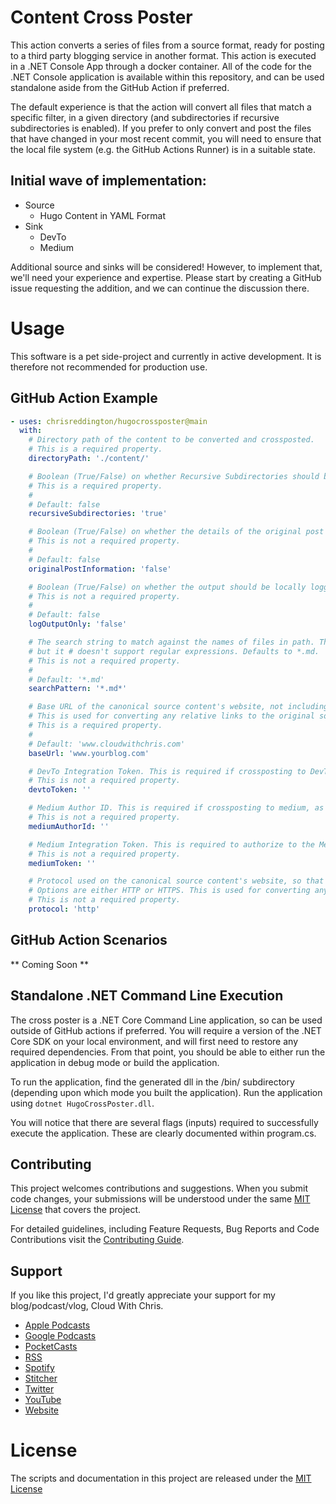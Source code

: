 # Content Cross Poster

This action converts a series of files from a source format, ready for posting to a third party blogging service in another format. This action is executed in a .NET Console App through a docker container. All of the code for the .NET Console application is available within this repository, and can be used standalone aside from the GitHub Action if preferred.

The default experience is that the action will convert all files that match a specific filter, in a given directory (and subdirectories if recursive subdirectories is enabled). If you prefer to only convert and post the files that have changed in your most recent commit, you will need to ensure that the local file system (e.g. the GitHub Actions Runner) is in a suitable state.

## Initial wave of implementation:
* Source
  * Hugo Content in YAML Format
* Sink
  * DevTo
  * Medium

Additional source and sinks will be considered! However, to implement that, we'll need your experience and expertise. Please start by creating a GitHub issue requesting the addition, and we can continue the discussion there.

# Usage

This software is a pet side-project and currently in active development. It is therefore not recommended for production use.

## GitHub Action Example

```yaml
- uses: chrisreddington/hugocrossposter@main
  with:
    # Directory path of the content to be converted and crossposted.
    # This is a required property.
    directoryPath: './content/'

    # Boolean (True/False) on whether Recursive Subdirectories should be used for file access
    # This is a required property.
    #
    # Default: false
    recursiveSubdirectories: 'true'

    # Boolean (True/False) on whether the details of the original post (date/time, and canonical URL) should be included in the rendered markdown.
    # This is not a required property.
    #
    # Default: false
    originalPostInformation: 'false'

    # Boolean (True/False) on whether the output should be locally logged only, and not send to the 3rd party sites.
    # This is not a required property.
    #
    # Default: false
    logOutputOnly: 'false'

    # The search string to match against the names of files in path. This parameter can contain a combination of valid literal path and wildcard (* and ?) characters
    # but it # doesn't support regular expressions. Defaults to *.md.
    # This is not a required property.
    #
    # Default: '*.md'
    searchPattern: '*.md*'

    # Base URL of the canonical source content's website, not including protocol. e.g. www.cloudwithchris.com. 
    # This is used for converting any relative links to the original source # including the canonical URL.
    # This is a required property.
    #
    # Default: 'www.cloudwithchris.com'
    baseUrl: 'www.yourblog.com'

    # DevTo Integration Token. This is required if crossposting to DevTo, as it forms part of the URL for the API Call.
    # This is not a required property.
    devtoToken: ''

    # Medium Author ID. This is required if crossposting to medium, as it forms part of the URL for the API Call.
    # This is not a required property.
    mediumAuthorId: ''

    # Medium Integration Token. This is required to authorize to the Medium API.
    # This is not a required property.
    mediumToken: ''

    # Protocol used on the canonical source content's website, so that external links use the appropriate protocol.
    # Options are either HTTP or HTTPS. This is used for converting any relative links to the original source, including the canonical URL.
    # This is not a required property.
    protocol: 'http'
```

## GitHub Action Scenarios

** Coming Soon **

## Standalone .NET Command Line Execution

The cross poster is a .NET Core Command Line application, so can be used outside of GitHub actions if preferred. You will require a version of the .NET Core SDK on your local environment, and will first need to restore any required dependencies. From that point, you should be able to either run the application in debug mode or build the application.

To run the application, find the generated dll in the /bin/ subdirectory (depending upon which mode you built the application). Run the application using ``dotnet HugoCrossPoster.dll``. 

You will notice that there are several flags (inputs) required to successfully execute the application. These are clearly documented within program.cs.

## Contributing
This project welcomes contributions and suggestions. When you submit code changes, your submissions will be understood under the same [MIT License](https://github.com/chrisreddington/hugo-community/blob/main/LICENSE) that covers the project.

For detailed guidelines, including Feature Requests, Bug Reports and Code Contributions visit the [Contributing Guide](https://github.com/chrisreddington/hugo-community/blob/main/CONTRIBUTING.md).

## Support
If you like this project, I'd greatly appreciate your support for my blog/podcast/vlog, Cloud With Chris.

* [Apple Podcasts]( https://podcasts.apple.com/gb/podcast/cloud-with-chris/id1499633784)
* [Google Podcasts](https://podcasts.google.com/feed/aHR0cHM6Ly93d3cuY2xvdWR3aXRoY2hyaXMuY29tL2VwaXNvZGUvaW5kZXgueG1s?sa=X&ved=0CAMQ4aUDahcKEwiwsr2N1ePtAhUAAAAAHQAAAAAQBA)
* [PocketCasts](https://pca.st/u5t985sn)
* [RSS](https://www.cloudwithchris.com/episode/index.xml)
* [Spotify](https://open.spotify.com/show/3oBrdKm5grzl58GBiV0j2y)
* [Stitcher](https://www.stitcher.com/s?fid=507667&refid=stpr)
* [Twitter](https://www.twitter.com/reddobowen)
* [YouTube](https://www.youtube.com/c/CloudWithChris)
* [Website](https://www.cloudwithchris.com)

# License
The scripts and documentation in this project are released under the [MIT License](LICENSE)